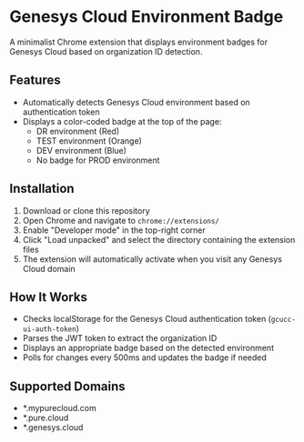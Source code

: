 # Genesys Cloud Environment Badge

A minimalist Chrome extension that displays environment badges for Genesys Cloud based on organization ID detection.

## Features

- Automatically detects Genesys Cloud environment based on authentication token
- Displays a color-coded badge at the top of the page:
  - DR environment (Red)
  - TEST environment (Orange)
  - DEV environment (Blue)
  - No badge for PROD environment

## Installation

1. Download or clone this repository
2. Open Chrome and navigate to `chrome://extensions/`
3. Enable "Developer mode" in the top-right corner
4. Click "Load unpacked" and select the directory containing the extension files
5. The extension will automatically activate when you visit any Genesys Cloud domain

## How It Works

- Checks localStorage for the Genesys Cloud authentication token (`gcucc-ui-auth-token`)
- Parses the JWT token to extract the organization ID
- Displays an appropriate badge based on the detected environment
- Polls for changes every 500ms and updates the badge if needed

## Supported Domains

- *.mypurecloud.com
- *.pure.cloud
- *.genesys.cloud 